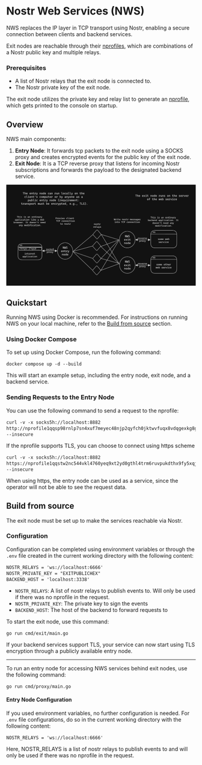 # Nostr Web Services (NWS)


NWS replaces the IP layer in TCP transport using Nostr, enabling a secure connection between
clients and backend services.

Exit nodes are reachable through their [nprofiles](https://nostr-nips.com/nip-19), which are combinations of a Nostr public key and multiple relays.

### Prerequisites

- A list of Nostr relays that the exit node is connected to.
- The Nostr private key of the exit node.

The exit node utilizes the private key and relay list to generate an [nprofile](https://nostr-nips.com/nip-19), which gets printed to the console on startup.

## Overview

NWS main components:

1. **Entry Node**: It forwards tcp packets to the exit node using a SOCKS proxy and creates encrypted events for the public key of the exit node.
2. **Exit Node**: It is a TCP reverse proxy that listens for incoming Nostr subscriptions and forwards the payload to the designated backend service.

<img src="nws.png" width="900"/>

## Quickstart

Running NWS using Docker is recommended. For instructions on running NWS on your local machine, refer to the [Build from source](#build-from-source) section.

### Using Docker Compose

To set up using Docker Compose, run the following command:
```
docker compose up -d --build
```

This will start an example setup, including the entry node, exit node, and a backend service.

### Sending Requests to the Entry Node

You can use the following command to send a request to the nprofile:

```
curl -v -x socks5h://localhost:8882  http://nprofile1qqsp98rnlp7sn4xuf7meyec48njp2qyfch0jktwvfuqx8vdqgexkg8gpz4mhxw309ahx7um5wgkhyetvv9un5wps8qcqggauk8/v1/info --insecure
```

If the nprofile supports TLS, you can choose to connect using https scheme

```
curl -v -x socks5h://localhost:8882  https://nprofile1qqstw2nc544vkl4760yeq9xt2yd0gthl4trm6ruvpukdthx9fy5xqjcpz4mhxw309ahx7um5wgkhyetvv9un5wps8qcqcelsf6/v1/info --insecure
```

When using https, the entry node can be used as a service, since the operator will not be able to see the request data.

## Build from source

The exit node must be set up to make the services reachable via Nostr.

### Configuration

Configuration can be completed using environment variables or through the `.env` file created in the current working directory with the following content:
```
NOSTR_RELAYS = 'ws://localhost:6666'
NOSTR_PRIVATE_KEY = "EXITPUBLICHEX"
BACKEND_HOST = 'localhost:3338'
```

- `NOSTR_RELAYS`: A list of nostr relays to publish events to. Will only be used if there was no nprofile in the
  request.
- `NOSTR_PRIVATE_KEY`: The private key to sign the events
- `BACKEND_HOST`: The host of the backend to forward requests to

To start the exit node, use this command:

```
go run cmd/exit/main.go
```

If your backend services support TLS, your service can now start using TLS encryption through a publicly available entry node.

---

To run an entry node for accessing NWS services behind exit nodes, use the following command:
```
go run cmd/proxy/main.go
```

#### Entry Node Configuration

If you used environment variables, no further configuration is needed.
For `.env` file configurations, do so in the current working directory with the following content:

```
NOSTR_RELAYS = 'ws://localhost:6666'
```
Here, NOSTR_RELAYS is a list of nostr relays to publish events to and will only be used if there was no nprofile in the request.